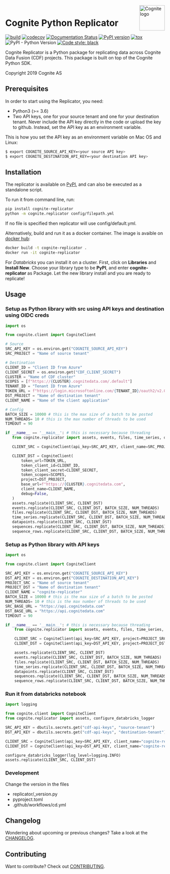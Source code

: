 <a href="https://cognite.com/">
    <img src="https://raw.githubusercontent.com/cognitedata/cognite-python-docs/master/img/cognite_logo.png" alt="Cognite logo" title="Cognite" align="right" height="80" />
</a>

# Cognite Python Replicator
[![build](https://webhooks.dev.cognite.ai/build/buildStatus/icon?job=github-builds/cognite-replicator/master)](https://jenkins.cognite.ai/job/github-builds/job/cognite-replicator/job/master/)
[![codecov](https://codecov.io/gh/cognitedata/cognite-replicator/branch/master/graph/badge.svg)](https://codecov.io/gh/cognitedata/cognite-replicator)
[![Documentation Status](https://readthedocs.com/projects/cognite-cognite-replicator/badge/?version=latest)](https://cognite-cognite-replicator.readthedocs-hosted.com/en/latest/)
[![PyPI version](https://badge.fury.io/py/cognite-replicator.svg)](https://pypi.org/project/cognite-replicator/)
[![tox](https://img.shields.io/badge/tox-3.6%2B-blue.svg)](https://www.python.org/downloads/release/python-366/)
![PyPI - Python Version](https://img.shields.io/pypi/pyversions/cognite-replicator)
[![Code style: black](https://img.shields.io/badge/code%20style-black-000000.svg)](https://github.com/ambv/black)

Cognite Replicator is a Python package for replicating data across Cognite Data Fusion (CDF) projects. This package is
built on top of the Cognite Python SDK.

Copyright 2019 Cognite AS

## Prerequisites
In order to start using the Replicator, you need:
* Python3 (>= 3.6)
* Two API keys, one for your source tenant and one for your destination tenant. Never include the API key directly in the code or upload the key to github. Instead, set the API key as an environment variable.

This is how you set the API key as an environment variable on Mac OS and Linux:
```bash
$ export COGNITE_SOURCE_API_KEY=<your source API key>
$ export COGNITE_DESTINATION_API_KEY=<your destination API key>
```

## Installation
The replicator is available on [PyPI](https://pypi.org/project/cognite-replicator/), and can also be executed as a standalone script.

To run it from command line, run:
```bash
pip install cognite-replicator
python -m cognite.replicator config/filepath.yml
```
If no file is specified then replicator will use config/default.yml.

Alternatively, build and run it as a docker container. The image is avaible on [docker hub](https://hub.docker.com/r/cognite/cognite-replicator):
```bash
docker build -t cognite-replicator .
docker run -it cognite-replicator
```

For *Databricks* you can install it on a cluster. First, click on **Libraries** and **Install New**.  Choose your library type to be **PyPI**, and enter **cognite-replicator** as Package. Let the new library install and you are ready to replicate!


## Usage

### Setup as Python library with src using API keys and destination using OIDC creds
 ```python
import os

from cognite.client import CogniteClient

# Source
SRC_API_KEY = os.environ.get("COGNITE_SOURCE_API_KEY")
SRC_PROJECT = "Name of source tenant"

# Destination
CLIENT_ID = "Client ID from Azure"
CLIENT_SECRET = os.environ.get("CDF_CLIENT_SECRET")
CLUSTER = "Name of CDF cluster"
SCOPES = [f"https://{CLUSTER}.cognitedata.com/.default"]
TENANT_ID = "Tenant ID from Azure"
TOKEN_URL = f"https://login.microsoftonline.com/{TENANT_ID}/oauth2/v2.0/token"
DST_PROJECT = "Name of destination tenant"
CLIENT_NAME = "Name of the client application"

# Config
BATCH_SIZE = 10000 # this is the max size of a batch to be posted
NUM_THREADS= 10 # this is the max number of threads to be used
TIMEOUT = 90

if __name__ == '__main__': # this is necessary because threading
    from cognite.replicator import assets, events, files, time_series, datapoints, sequences, sequence_rows

    CLIENT_SRC = CogniteClient(api_key=SRC_API_KEY, client_name=SRC_PROJECT)

    CLIENT_DST = CogniteClient(
        token_url=TOKEN_URL,
        token_client_id=CLIENT_ID,
        token_client_secret=CLIENT_SECRET,
        token_scopes=SCOPES,
        project=DST_PROJECT,
        base_url=f"https://{CLUSTER}.cognitedata.com",
        client_name=CLIENT_NAME,
        debug=False,
    )
    assets.replicate(CLIENT_SRC, CLIENT_DST)
    events.replicate(CLIENT_SRC, CLIENT_DST, BATCH_SIZE, NUM_THREADS)
    files.replicate(CLIENT_SRC, CLIENT_DST, BATCH_SIZE, NUM_THREADS)
    time_series.replicate(CLIENT_SRC, CLIENT_DST, BATCH_SIZE, NUM_THREADS)
    datapoints.replicate(CLIENT_SRC, CLIENT_DST)
    sequences.replicate(CLIENT_SRC, CLIENT_DST, BATCH_SIZE, NUM_THREADS)
    sequence_rows.replicate(CLIENT_SRC, CLIENT_DST, BATCH_SIZE, NUM_THREADS)
```

### Setup as Python library with API keys
```python
import os

from cognite.client import CogniteClient

SRC_API_KEY = os.environ.get("COGNITE_SOURCE_API_KEY")
DST_API_KEY = os.environ.get("COGNITE_DESTINATION_API_KEY")
PROJECT_SRC = "Name of source tenant"
PROJECT_DST = "Name of destination tenant"
CLIENT_NAME = "cognite-replicator"
BATCH_SIZE = 10000 # this is the max size of a batch to be posted
NUM_THREADS= 10 # this is the max number of threads to be used
SRC_BASE_URL = "https://api.cognitedata.com"
DST_BASE_URL = "https://api.cognitedata.com"
TIMEOUT = 90

if __name__ == '__main__': # this is necessary because threading
    from cognite.replicator import assets, events, files, time_series, datapoints, sequences, sequence_rows

    CLIENT_SRC = CogniteClient(api_key=SRC_API_KEY, project=PROJECT_SRC, base_url=SRC_BASE_URL, client_name=CLIENT_NAME)
    CLIENT_DST = CogniteClient(api_key=DST_API_KEY, project=PROJECT_DST, base_url=DST_BASE_URL, client_name=CLIENT_NAME, timeout=TIMEOUT)

    assets.replicate(CLIENT_SRC, CLIENT_DST)
    events.replicate(CLIENT_SRC, CLIENT_DST, BATCH_SIZE, NUM_THREADS)
    files.replicate(CLIENT_SRC, CLIENT_DST, BATCH_SIZE, NUM_THREADS)
    time_series.replicate(CLIENT_SRC, CLIENT_DST, BATCH_SIZE, NUM_THREADS)
    datapoints.replicate(CLIENT_SRC, CLIENT_DST)
    sequences.replicate(CLIENT_SRC, CLIENT_DST, BATCH_SIZE, NUM_THREADS)
    sequence_rows.replicate(CLIENT_SRC, CLIENT_DST, BATCH_SIZE, NUM_THREADS)
```

### Run it from databricks notebook
```python
import logging

from cognite.client import CogniteClient
from cognite.replicator import assets, configure_databricks_logger

SRC_API_KEY = dbutils.secrets.get("cdf-api-keys", "source-tenant")
DST_API_KEY = dbutils.secrets.get("cdf-api-keys", "destination-tenant")

CLIENT_SRC = CogniteClient(api_key=SRC_API_KEY, client_name="cognite-replicator")
CLIENT_DST = CogniteClient(api_key=DST_API_KEY, client_name="cognite-replicator")

configure_databricks_logger(log_level=logging.INFO)
assets.replicate(CLIENT_SRC, CLIENT_DST)
```

### Development

Change the version in the files
- replicator/_version.py
- pyproject.toml
- .github/workflows/cd.yml


## Changelog
Wondering about upcoming or previous changes? Take a look at the [CHANGELOG](https://github.com/cognitedata/cognite-replicator/blob/master/CHANGELOG.md).

## Contributing
Want to contribute? Check out [CONTRIBUTING](https://github.com/cognitedata/cognite-replicator/blob/master/CONTRIBUTING.md).
